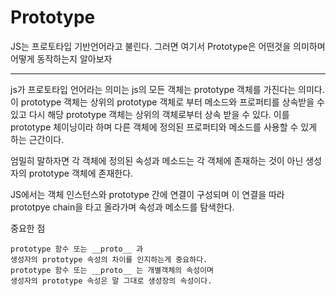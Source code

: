 # Prototype

JS는 프로토타입 기반언어라고 불린다. 그러면 여기서 Prototype은 어떤것을 의미하며
어떻게 동작하는지 알아보자

---

js가 프로토타입 언어라는 의미는 js의 모든 객체는 prototype 객체를 가진다는 의미다. 이 prototype 객체는 상위의 prototype 객체로 부터 메소드와 프로퍼티를 상속받을 수 있고 다시 해당 prototype 객체는 상위의 객체로부터 상속 받을 수 있다.
이를 prototype 체이닝이라 하며 다른 객체에 정의된 프로퍼티와 메소드를 사용할 수 있게 하는 근간이다.

엄밀히 말하자면 각 객체에 정의된 속성과 메소드는 각 객체에 존재하는 것이 아닌 생성자의 prototype 객체에 존재한다.

JS에서는 객체 인스턴스와 prototype 간에 연결이 구성되며 이 연결을 따라 prototpye chain을 타고 올라가며 속성과 메소드를 탐색한다.

중요한 점

```
prototype 함수 또는 __proto__ 과
생성자의 prototype 속성의 차이를 인지하는게 중요하다.
prototype 함수 또는 __proto__ 는 개별객체의 속성이며
생성자의 prototype 속성은 말 그대로 생성장의 속성이다.


```
